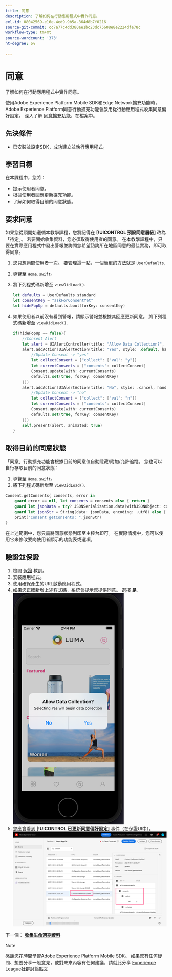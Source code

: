 ```yaml
---
title: 同意
description: 了解如何在行動應用程式中實作同意。
exl-id: 08042569-e16e-4ed9-9b5a-864d8b7f0216
source-git-commit: cc7a77c4dd380ae1bc23dc75608e8e2224dfe78c
workflow-type: tm+mt
source-wordcount: '373'
ht-degree: 6%

---
```


# 同意

了解如何在行動應用程式中實作同意。

使用Adobe Experience Platform Mobile SDK和Edge Network擴充功能時，Adobe Experience Platform同意行動擴充功能會啟用從行動應用程式收集同意偏好設定。 深入了解 [同意擴充功能](https://aep-sdks.gitbook.io/docs/foundation-extensions/consent-for-edge-network)，在檔案中。

## 先決條件

* 已安裝並設定SDK，成功建立並執行應用程式。

## 學習目標

在本課程中，您將：

* 提示使用者同意。
* 根據使用者回應更新擴充功能。
* 了解如何取得目前的同意狀態。

## 要求同意

如果您從頭開始遵循本教學課程，您將記得在 **[!UICONTROL 預設同意層級]** 改為「待定」。 若要開始收集資料，您必須取得使用者的同意。 在本教學課程中，只要在實際應用程式中發出警報並詢問您希望諮詢所在地區同意的最佳實務，即可取得同意。

1. 您只想詢問使用者一次。 要管理這一點，一個簡單的方法就是 `UserDefaults`.
1. 導覽至 `Home.swift`。
1. 將下列程式碼新增至 `viewDidLoad()`.

   ```swift
   let defaults = UserDefaults.standard
   let consentKey = "askForConsentYet"
   let hidePopUp = defaults.bool(forKey: consentKey)
   ```

1. 如果使用者以前沒有看到警報，請顯示警報並根據其回應更新同意。 將下列程式碼新增至 `viewDidLoad()`.

   ```swift
   if(hidePopUp == false){
       //Consent Alert
       let alert = UIAlertController(title: "Allow Data Collection?", message: "Selecting Yes will begin data collection", preferredStyle: .alert)
       alert.addAction(UIAlertAction(title: "Yes", style: .default, handler: { action in
           //Update Consent -> "yes"
           let collectConsent = ["collect": ["val": "y"]]
           let currentConsents = ["consents": collectConsent]
           Consent.update(with: currentConsents)
           defaults.set(true, forKey: consentKey)
       }))
       alert.addAction(UIAlertAction(title: "No", style: .cancel, handler: { action in
           //Update Consent -> "no"
           let collectConsent = ["collect": ["val": "n"]]
           let currentConsents = ["consents": collectConsent]
           Consent.update(with: currentConsents)
           defaults.set(true, forKey: consentKey)
       }))
       self.present(alert, animated: true)
   }
   ```


## 取得目前的同意狀態

「同意」行動擴充功能會根據目前的同意值自動隱藏/附加/允許追蹤。 您也可以自行存取目前的同意狀態：

1. 導覽至 `Home.swift`。
1. 將下列程式碼新增至 `viewDidLoad()`.

```swift
Consent.getConsents{ consents, error in
    guard error == nil, let consents = consents else { return }
    guard let jsonData = try? JSONSerialization.data(withJSONObject: consents, options: .prettyPrinted) else { return }
    guard let jsonStr = String(data: jsonData, encoding: .utf8) else { return }
    print("Consent getConsents: ",jsonStr)
}
```

在上述範例中，您只需將同意狀態列印至主控台即可。 在實際情境中，您可以使用它來修改要向使用者顯示的功能表或選項。

## 驗證並保證

1. 檢閱 [保證](assurance.md) 教訓。
1. 安裝應用程式。
1. 使用確保產生的URL啟動應用程式。
1. 如果您正確新增上述程式碼，系統會提示您提供同意。 選擇 **是**.
   ![同意彈出畫面](assets/mobile-consent-validate.png)
1. 您應會看到 **[!UICONTROL 已更新同意偏好設定]** 事件（在保證UI中）。
   ![驗證同意](assets/mobile-consent-update.png)

下一個： **[收集生命週期資料](lifecycle-data.md)**

>[!NOTE]
>
>感謝您花時間學習Adobe Experience Platform Mobile SDK。 如果您有任何疑問、想要分享一般意見，或對未來內容有任何建議，請就此分享 [Experience League社群討論貼文](https://experienceleaguecommunities.adobe.com/t5/adobe-experience-platform-launch/tutorial-discussion-implement-adobe-experience-cloud-in-mobile/td-p/443796)